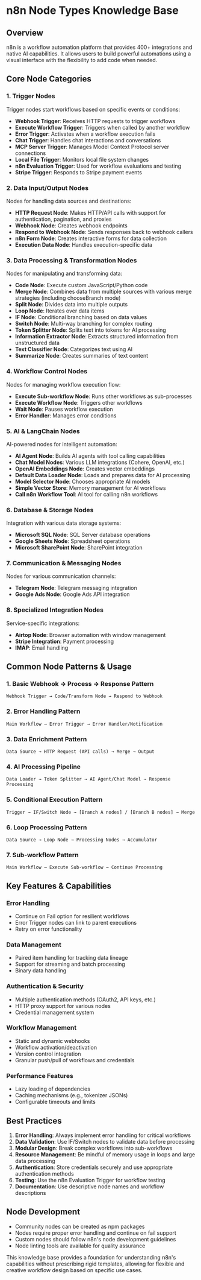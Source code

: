 # n8n Node Types Knowledge Base

## Overview
n8n is a workflow automation platform that provides 400+ integrations and native AI capabilities. It allows users to build powerful automations using a visual interface with the flexibility to add code when needed.

## Core Node Categories

### 1. Trigger Nodes
Trigger nodes start workflows based on specific events or conditions:

- **Webhook Trigger**: Receives HTTP requests to trigger workflows
- **Execute Workflow Trigger**: Triggers when called by another workflow
- **Error Trigger**: Activates when a workflow execution fails
- **Chat Trigger**: Handles chat interactions and conversations
- **MCP Server Trigger**: Manages Model Context Protocol server connections
- **Local File Trigger**: Monitors local file system changes
- **n8n Evaluation Trigger**: Used for workflow evaluations and testing
- **Stripe Trigger**: Responds to Stripe payment events

### 2. Data Input/Output Nodes
Nodes for handling data sources and destinations:

- **HTTP Request Node**: Makes HTTP/API calls with support for authentication, pagination, and proxies
- **Webhook Node**: Creates webhook endpoints
- **Respond to Webhook Node**: Sends responses back to webhook callers
- **n8n Form Node**: Creates interactive forms for data collection
- **Execution Data Node**: Handles execution-specific data

### 3. Data Processing & Transformation Nodes
Nodes for manipulating and transforming data:

- **Code Node**: Execute custom JavaScript/Python code
- **Merge Node**: Combines data from multiple sources with various merge strategies (including chooseBranch mode)
- **Split Node**: Divides data into multiple outputs
- **Loop Node**: Iterates over data items
- **IF Node**: Conditional branching based on data values
- **Switch Node**: Multi-way branching for complex routing
- **Token Splitter Node**: Splits text into tokens for AI processing
- **Information Extractor Node**: Extracts structured information from unstructured data
- **Text Classifier Node**: Categorizes text using AI
- **Summarize Node**: Creates summaries of text content

### 4. Workflow Control Nodes
Nodes for managing workflow execution flow:

- **Execute Sub-workflow Node**: Runs other workflows as sub-processes
- **Execute Workflow Node**: Triggers other workflows
- **Wait Node**: Pauses workflow execution
- **Error Handler**: Manages error conditions

### 5. AI & LangChain Nodes
AI-powered nodes for intelligent automation:

- **AI Agent Node**: Builds AI agents with tool calling capabilities
- **Chat Model Nodes**: Various LLM integrations (Cohere, OpenAI, etc.)
- **OpenAI Embeddings Node**: Creates vector embeddings
- **Default Data Loader Node**: Loads and prepares data for AI processing
- **Model Selector Node**: Chooses appropriate AI models
- **Simple Vector Store**: Memory management for AI workflows
- **Call n8n Workflow Tool**: AI tool for calling n8n workflows

### 6. Database & Storage Nodes
Integration with various data storage systems:

- **Microsoft SQL Node**: SQL Server database operations
- **Google Sheets Node**: Spreadsheet operations
- **Microsoft SharePoint Node**: SharePoint integration

### 7. Communication & Messaging Nodes
Nodes for various communication channels:

- **Telegram Node**: Telegram messaging integration
- **Google Ads Node**: Google Ads API integration

### 8. Specialized Integration Nodes
Service-specific integrations:

- **Airtop Node**: Browser automation with window management
- **Stripe Integration**: Payment processing
- **IMAP**: Email handling

## Common Node Patterns & Usage

### 1. Basic Webhook → Process → Response Pattern
```
Webhook Trigger → Code/Transform Node → Respond to Webhook
```

### 2. Error Handling Pattern
```
Main Workflow → Error Trigger → Error Handler/Notification
```

### 3. Data Enrichment Pattern
```
Data Source → HTTP Request (API calls) → Merge → Output
```

### 4. AI Processing Pipeline
```
Data Loader → Token Splitter → AI Agent/Chat Model → Response Processing
```

### 5. Conditional Execution Pattern
```
Trigger → IF/Switch Node → [Branch A nodes] / [Branch B nodes] → Merge
```

### 6. Loop Processing Pattern
```
Data Source → Loop Node → Processing Nodes → Accumulator
```

### 7. Sub-workflow Pattern
```
Main Workflow → Execute Sub-workflow → Continue Processing
```

## Key Features & Capabilities

### Error Handling
- Continue on Fail option for resilient workflows
- Error Trigger nodes can link to parent executions
- Retry on error functionality

### Data Management
- Paired item handling for tracking data lineage
- Support for streaming and batch processing
- Binary data handling

### Authentication & Security
- Multiple authentication methods (OAuth2, API keys, etc.)
- HTTP proxy support for various nodes
- Credential management system

### Workflow Management
- Static and dynamic webhooks
- Workflow activation/deactivation
- Version control integration
- Granular push/pull of workflows and credentials

### Performance Features
- Lazy loading of dependencies
- Caching mechanisms (e.g., tokenizer JSONs)
- Configurable timeouts and limits

## Best Practices

1. **Error Handling**: Always implement error handling for critical workflows
2. **Data Validation**: Use IF/Switch nodes to validate data before processing
3. **Modular Design**: Break complex workflows into sub-workflows
4. **Resource Management**: Be mindful of memory usage in loops and large data processing
5. **Authentication**: Store credentials securely and use appropriate authentication methods
6. **Testing**: Use the n8n Evaluation Trigger for workflow testing
7. **Documentation**: Use descriptive node names and workflow descriptions

## Node Development
- Community nodes can be created as npm packages
- Nodes require proper error handling and continue on fail support
- Custom nodes should follow n8n's node development guidelines
- Node linting tools are available for quality assurance

This knowledge base provides a foundation for understanding n8n's capabilities without prescribing rigid templates, allowing for flexible and creative workflow design based on specific use cases.